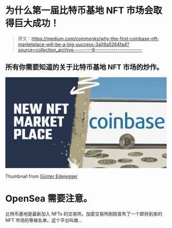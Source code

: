 # 为什么第一届比特币基地 NFT 市场会取得巨大成功！

> 原文：<https://medium.com/coinmonks/why-the-first-coinbase-nft-marketplace-will-be-a-big-success-3a09a5264fa4?source=collection_archive---------6----------------------->

## 所有你需要知道的关于比特币基地 NFT 市场的炒作。

![](img/31b7f1e5e1f1f3a86e837526a19fd93f.png)

Thumbnail from [Günter Ederegger](https://medium.com/u/4f0c50d16421?source=post_page-----3a09a5264fa4--------------------------------)

# OpenSea 需要注意。

比特币基地是最新加入 NFTs 的交易所。加密交易所刚刚宣布了一个即将到来的 NFT 市场的等候名单。这个平台叫做…